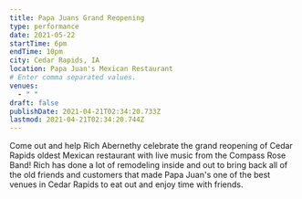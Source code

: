 ```yaml
---
title: Papa Juans Grand Reopening
type: performance
date: 2021-05-22
startTime: 6pm
endTime: 10pm
city: Cedar Rapids, IA
location: Papa Juan's Mexican Restaurant
# Enter comma separated values.
venues:
  - " "
draft: false
publishDate: 2021-04-21T02:34:20.733Z
lastmod: 2021-04-21T02:34:20.744Z
---
```

Come out and help Rich Abernethy celebrate the grand reopening of Cedar Rapids oldest Mexican restaurant with live music from the Compass Rose Band! Rich has done a lot of remodeling inside and out to bring back all of the old friends and customers that made Papa Juan's one of the best venues in Cedar Rapids to eat out and enjoy time with friends.